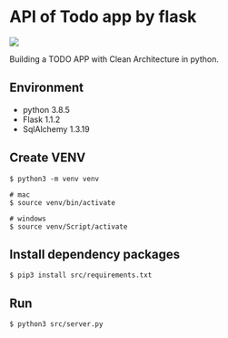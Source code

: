 # API of Todo app by flask
<div>
  <img src="../flask-logo.png">
</div>
<div>
  <p>
    Building a TODO APP with Clean Architecture in python.
  </p>
</div>

## Environment
- python 3.8.5
- Flask 1.1.2
- SqlAlchemy 1.3.19

## Create VENV
~~~
$ python3 -m venv venv

# mac
$ source venv/bin/activate

# windows
$ source venv/Script/activate
~~~

## Install dependency packages
~~~
$ pip3 install src/requirements.txt
~~~

## Run
~~~
$ python3 src/server.py
~~~


